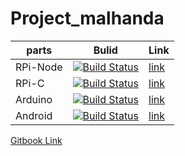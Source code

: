 # Project_malhanda

| parts  |  Bulid | Link |
|---|---|---|
|RPi-Node| [![Build Status](https://travis-ci.org/Ajou-masinda/RPi-Node.svg?branch=master)](https://travis-ci.org/Ajou-masinda/RPi-Node)|[link](https://github.com/Ajou-masinda/RPi-Node)|
|RPi-C| [![Build Status]()]()|[link](https://github.com/Ajou-masinda/RPi-C)|
|Arduino|[![Build Status](https://travis-ci.org/Ajou-masinda/Arduino.svg?branch=master)](https://travis-ci.org/Ajou-masinda/Arduino)|[link](https://github.com/Ajou-masinda/Arduino/)|
|Android|[![Build Status](https://travis-ci.org/Ajou-masinda/Android.svg?branch=master)](https://travis-ci.org/Ajou-masinda/Android)|[link](https://github.com/Ajou-masinda/Android/)|

[Gitbook Link](https://www.gitbook.com/book/jungmo/project-malhanda/details)
